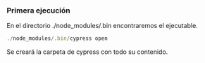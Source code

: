 ### Primera ejecución

En el directorio ./node_modules/.bin encontraremos el ejecutable.

```typescript
./node_modules/.bin/cypress open
```

Se creará la carpeta de cypress con todo su contenido.
